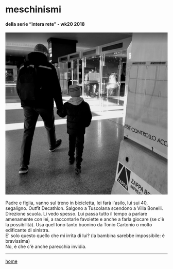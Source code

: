 # meschinismi    

#### della serie “intera rete” - wk20 2018  
![](/interarete019.png?v=2 "Roma Termini - exit")  

Padre e figlia, vanno sul treno in bicicletta, lei farà l'asilo, lui sui 40, segaligno. Outfit Decathlon. Salgono a Tuscolana scendono a Villa Bonelli. Direzione scuola. Li vedo spesso. Lui passa tutto il tempo a parlare amenamente con lei, a raccontarle favolette e anche a farla giocare (se c'è la possibilità). Usa quel tono tanto buonino da Tonio Cartonio o molto edificante di sinistra.  
E' solo questo quello che mi irrita di lui? (la bambina sarebbe impossibile: è bravissima)  
No, è che c'è anche parecchia invidia.  

---  
[home](/interarete.md)  